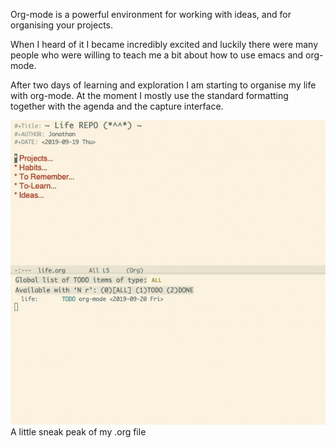 Org-mode is a powerful environment for working with ideas, and for organising your projects.

When I heard of it I became incredibly excited and luckily there were many people who were willing to teach me a bit about how to use emacs and org-mode.

After two days of learning and exploration I am starting to organise my life with org-mode. At the moment I mostly use the standard formatting together with the agenda and the capture interface.

![a screenshot of the org-mode tranformation](../img/org-mode.gif)
A little sneak peak of my .org file
